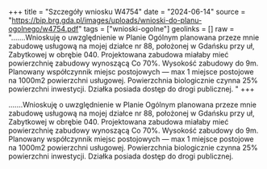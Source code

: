 +++
title = "Szczegóły wniosku W4754"
date = "2024-06-14"
source = "https://bip.brg.gda.pl/images/uploads/wnioski-do-planu-ogolnego/w4754.pdf"
tags = ["wnioski-ogolne"]
geolinks = []
raw = ".......Wnioskuję o uwzględnienie w Planie Ogólnym planowana przeze mnie zabudowę usługową na mojej działce nr 88, położonej w Gdańsku przy uł, Zabytkowej w obrębie 040. Projektowana zabudowa miałaby mieć powierzchnię zabudowy wynoszącą Co 70%. Wysokość zabudowy do 9m. Planowany współczynnik miejsc postojowych — max 1 miejsce postojowe na 1000m2 powierzchni usługowej. Powierzchnia biologicznie czynna 25% powierzchni inwestycji. Działka posiada dostęp do drogi publicznej. "
+++

.......Wnioskuję o uwzględnienie w Planie Ogólnym planowana przeze mnie zabudowę usługową
na mojej działce nr 88, położonej w Gdańsku przy uł, Zabytkowej w obrębie 040. Projektowana zabudowa
miałaby mieć powierzchnię zabudowy wynoszącą Co 70%. Wysokość zabudowy do 9m. Planowany
współczynnik miejsc postojowych — max 1 miejsce postojowe na 1000m2 powierzchni usługowej.
Powierzchnia biologicznie czynna 25% powierzchni inwestycji. Działka posiada dostęp do drogi publicznej.



